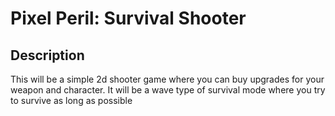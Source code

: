 # Pixel Peril: Survival Shooter
## Description
This will be a simple 2d shooter game where you can buy upgrades for your weapon and character. It will be a wave type of survival mode where you try to survive as long as possible
